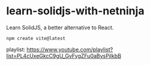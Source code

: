 # learn-solidjs-with-netninja
Learn SolidJS, a better alternative to React.  
  
```npm create vite@latest```  

playlist: https://www.youtube.com/playlist?list=PL4cUxeGkcC9gU_GvFygZFu0aBysPilkbB